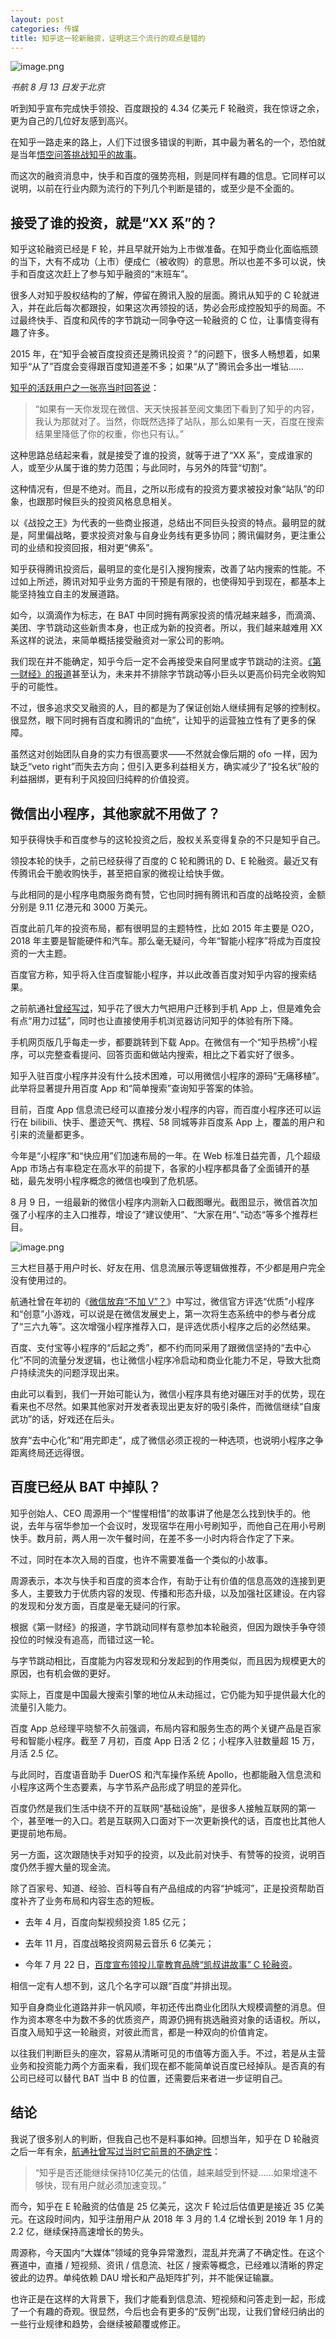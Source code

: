 ```yaml
---
layout: post
categories: 传媒
title: 知乎这一轮新融资，证明这三个流行的观点是错的
---
```


![image.png](https://ws1.sinaimg.cn/large/4b91f9d5ly1g8122fe6ddj20u00h5439.jpg)

*书航 8 月 13 日发于北京*

听到知乎宣布完成快手领投、百度跟投的 4.34 亿美元 F 轮融资，我在惊讶之余，更为自己的几位好友感到高兴。

在知乎一路走来的路上，人们下过很多错误的判断，其中最为著名的一个，恐怕就是当年[悟空问答挑战知乎的故事](http://mp.weixin.qq.com/s?__biz=MjM5Mjg1ODIxMQ==&mid=2650659965&idx=1&sn=3cf21ebbe7b4b489ad048cf5e050eb03&chksm=be96957189e11c677393b4a1de59f52d2efa38481b9814ad918fb01f8e0080c22e2de522af33&scene=21#wechat_redirect)。

而这次的融资消息中，快手和百度的强势亮相，则是同样有趣的信息。它同样可以说明，以前在行业内颇为流行的下列几个判断是错的，或至少是不全面的。

## 接受了谁的投资，就是“XX 系”的？

知乎这轮融资已经是 F 轮，并且早就开始为上市做准备。在知乎商业化面临瓶颈的当下，大有不成功（上市）便成仁（被收购）的意思。所以也差不多可以说，快手和百度这次赶上了参与知乎融资的“末班车”。

很多人对知乎股权结构的了解，停留在腾讯入股的层面。腾讯从知乎的 C 轮就进入，并在此后每次都跟投，如果这次再领投的话，势必会形成控股知乎的局面。不过最终快手、百度和风传的字节跳动一同争夺这一轮融资的 C 位，让事情变得有趣了许多。

2015 年，在“知乎会被百度投资还是腾讯投资？”的问题下，很多人畅想着，如果知乎“从了”百度会变得跟百度知道差不多；如果“从了”腾讯会多出一堆钻……

[知乎的活跃用户之一张亮当时回答说](https://www.zhihu.com/question/37136729/answer/70735000)：

> “如果有一天你发现在微信、天天快报甚至阅文集团下看到了知乎的内容，我认为那就对了。当然，你既然选择了站队，那么如果有一天，百度在搜索结果里降低了你的权重，你也只有认。”

这种思路总结起来看，就是接受了谁的投资，就等于进了“XX 系”，变成谁家的人，或至少从属于谁的势力范围；与此同时，与另外的阵营“切割”。

这种情况有，但是不绝对。而且，之所以形成有的投资方要求被投对象“站队”的印象，也跟那时候巨头的投资风格息息相关。

以《战投之王》为代表的一些商业报道，总结出不同巨头投资的特点。最明显的就是，阿里偏战略，要求投资对象与自身业务线有更多协同；腾讯偏财务，更注重公司的业绩和投资回报，相对更“佛系”。

知乎获得腾讯投资后，最明显的变化是引入搜狗搜索，改善了站内搜索的性能。不过如上所述，腾讯对知乎业务方面的干预是有限的，也使得知乎到现在，都基本上能坚持独立自主的发展道路。

如今，以滴滴作为标志，在 BAT 中同时拥有两家投资的情况越来越多，而滴滴、美团、字节跳动这些新贵本身，也正成为新的投资者。所以，我们越来越难用 XX 系这样的说法，来简单概括接受融资对一家公司的影响。

我们现在并不能确定，知乎今后一定不会再接受来自阿里或字节跳动的注资。[《第一财经》的报道](https://www.yicai.com/news/100292979.html)甚至认为，未来并不排除字节跳动等小巨头以更高价码完全收购知乎的可能性。

不过，很多追求交叉融资的人，目的都是为了保证创始人继续拥有足够的控制权。很显然，眼下同时拥有百度和腾讯的“血统”，让知乎的运营独立性有了更多的保障。

虽然这对创始团队自身的实力有很高要求——不然就会像后期的 ofo 一样，因为缺乏“veto right”而失去方向；但引入更多利益相关方，确实减少了“投名状”般的利益捆绑，更有利于风投回归纯粹的价值投资。

## 微信出小程序，其他家就不用做了？

知乎获得快手和百度参与的这轮投资之后，股权关系变得复杂的不只是知乎自己。

领投本轮的快手，之前已经获得了百度的 C 轮和腾讯的 D、E 轮融资。最近又有传腾讯会干脆收购快手，甚至把自家的微视让给快手做。

与此相同的是小程序电商服务商有赞，它也同时拥有腾讯和百度的战略投资，金额分别是 9.11 亿港元和 3000 万美元。

百度此前几年的投资布局，都有很明显的主题特性，比如 2015 年主要是 O2O，2018 年主要是智能硬件和汽车。那么毫无疑问，今年“智能小程序”将成为百度投资的一大主题。

百度官方称，知乎将入住百度智能小程序，并以此改善百度对知乎内容的搜索结果。

之前航通社[曾经写过](http://mp.weixin.qq.com/s?__biz=MjM5Mjg1ODIxMQ==&mid=2650659693&idx=1&sn=43bddf2ba29e9768100602af0729ccc6&chksm=be96926189e11b77e7afc464158acd3a37258537b3c68730f0c88e233c7def7482b1b0b0a51a&scene=21#wechat_redirect)，知乎花了很大力气把用户迁移到手机 App 上，但是难免会有点“用力过猛”，同时也让直接使用手机浏览器访问知乎的体验有所下降。

手机网页版几乎每走一步，都要跳转到下载 App。在微信有一个“知乎热榜”小程序，可以完整查看提问、回答页面和做站内搜索，相比之下着实好了很多。

知乎入驻百度小程序并没有什么技术困难，可以用微信小程序的源码“无痛移植”。此举将显著提升用百度 App 和“简单搜索”查询知乎答案的体验。

目前，百度 App 信息流已经可以直接分发小程序的内容，而百度小程序还可以运行在 bilibili、快手、墨迹天气、携程、58 同城等非百度系 App 上，覆盖的用户和引来的流量都更多。

今年是“小程序”和“快应用”们加速布局的一年。在 Web 标准日益完善，几个超级 App 市场占有率稳定在高水平的前提下，各家的小程序都具备了全面铺开的基础，最先发明小程序概念的微信也嗅到了危机感。

8 月 9 日，一组最新的微信小程序内测新入口截图曝光。截图显示，微信首次加强了小程序的主入口推荐，增设了“建议使用”、“大家在用“、”动态“等多个推荐栏目。

![image.png](https://ws1.sinaimg.cn/large/4b91f9d5ly1g8123ayc6gj20gq0e8aeb.jpg)

三大栏目基于用户时长、好友在用、信息流展示等逻辑做推荐，不少都是用户完全没有使用过的。

航通社曾在年初的《[微信放弃“不加 V”？](http://mp.weixin.qq.com/s?__biz=MjM5Mjg1ODIxMQ==&mid=2650660205&idx=1&sn=1b8c3bcbdd973dc3c95985a9448912a5&chksm=be96946189e11d7799f19cf4f5d77858ae66acc50103eb37430a8012535a2f33dfb8d950c248&scene=21#wechat_redirect)》中写过，微信官方评选“优质”小程序和“创意”小游戏，可以说是在微信发展史上，第一次将生态系统中的参与者分成了“三六九等”。这次增强小程序推荐入口，是评选优质小程序之后的必然结果。

百度、支付宝等小程序的“后起之秀”，都不约而同采用了跟微信坚持的“去中心化”不同的流量分发逻辑，也让微信小程序冷启动和商业化能力不足，导致大批商户持续流失的问题浮现出来。

由此可以看到，我们一开始可能认为，微信小程序具有绝对碾压对手的优势，现在看来也不尽然。如果其他家对开发者表现出更友好的吸引条件，而微信继续“自废武功”的话，好戏还在后头。

放弃“去中心化”和“用完即走”，成了微信必须正视的一种选项，也说明小程序之争距离终局还远得很。

## 百度已经从 BAT 中掉队？

知乎创始人、CEO 周源用一个“惺惺相惜”的故事讲了他是怎么找到快手的。他说，去年与宿华参加一个会议时，发现宿华在用小号刷知乎，而他自己在用小号刷快手。数月前，两人用一次午餐时间，在差不多一小时内将合作定了下来。

不过，同时在本次入局的百度，也许不需要准备一个类似的小故事。

周源表示，本次与快手和百度的资本合作，有助于让有价值的信息高效的连接到更多人，主要致力于优质内容的发现、传播和形态升级，以及加强社区建设。在内容的发现和分发方面，百度是毫无疑问的行家。

根据《第一财经》的报道，字节跳动同样有意参加本轮融资，但因为跟快手争夺领投位的时候没有追高，而错过这一轮。

与字节跳动相比，百度能为内容发现和分发起到的作用类似，而且因为规模更大的原因，也有机会做的更好。

实际上，百度是中国最大搜索引擎的地位从未动摇过，它仍能为知乎提供最大化的流量引入能力。

百度 App 总经理平晓黎不久前强调，布局内容和服务生态的两个关键产品是百家号和智能小程序。截至 7 月初，百度 App 日活 2 亿；小程序入驻数量超 15 万，月活 2.5 亿。

与此同时，百度语音助手 DuerOS 和汽车操作系统 Apollo，也都能融入信息流和小程序这两个生态要素，与字节系产品形成了明显的差异化。

百度仍然是我们生活中绕不开的互联网“基础设施”，是很多人接触互联网的第一个，甚至唯一的入口。若是互联网入口面对下一次更新换代的话，百度也比其他人更提前地布局。

另一方面，这次跟随快手对知乎的投资，以及此前对快手、有赞等的投资，说明百度仍然手握大量的现金流。

除了百家号、知道、经验、百科等自有产品组成的内容“护城河”，正是投资帮助百度补齐了业务布局和内容生态的短板。

- 去年 4 月，百度向梨视频投资 1.85 亿元；

- 去年 11 月，百度战略投资网易云音乐 6 亿美元；

- 今年 7 月 22 日，[百度宣布领投儿童教育品牌“凯叔讲故事” C 轮融资](https://mp.weixin.qq.com/s/PPZNwstG7C1GHi8egPoN-Q)。

相信一定有人想不到，这几个名字可以跟“百度”并排出现。

知乎自身商业化道路并非一帆风顺，年初还传出商业化团队大规模调整的消息。但作为资本寒冬中为数不多的优质资产，周源仍拥有挑选融资对象的话语权。所以，百度入局知乎这一轮融资，对彼此而言，都是一种双向的价值肯定。

以往我们判断巨头的座次，容易从清晰可见的市值等方面入手。不过，若是从主营业务和投资能力两个方面来看，我们现在都不能简单说百度已经掉队。是否真的有公司已经可以替代 BAT 当中 B 的位置，还需要后来者进一步证明自己。

## 结论

我说了很多别人的判断，但我自己也不是料事如神。回想当年，知乎在 D 轮融资之后一年有余，[航通社曾写过当时它前景的不确定性](https://tech.sina.com.cn/i/2019-08-12/doc-ihytcitm8665423.shtml)：

> “知乎是否还能继续保持10亿美元的估值，越来越受到怀疑……如果增速不够快，现有用户就必须加速变现。”

而今，知乎在 E 轮融资的估值是 25 亿美元，这次 F 轮过后估值更是接近 35 亿美元。在这段时间内，知乎注册用户从 2018 年 3 月的 1.4 亿增长到 2019 年 1 月的 2.2 亿，继续保持高速增长的势头。

周源称，今天国内“大媒体”领域的竞争异常激烈，混乱并充满了不确定性。在这个赛道中，直播 / 短视频、资讯 / 信息流、社区 / 搜索等概念，已经难以清晰的界定彼此的边界。单纯依赖 DAU 增长和产品矩阵扩列，并不能保证输赢。

也许正是在这样的大背景下，我们才能看到信息流、短视频和问答走到一起，形成了一个有趣的奇观。很显然，今后也会有更多的“反例”出现，让我们曾经归纳出的一些行业规律和趋势，会继续被颠覆或修正。